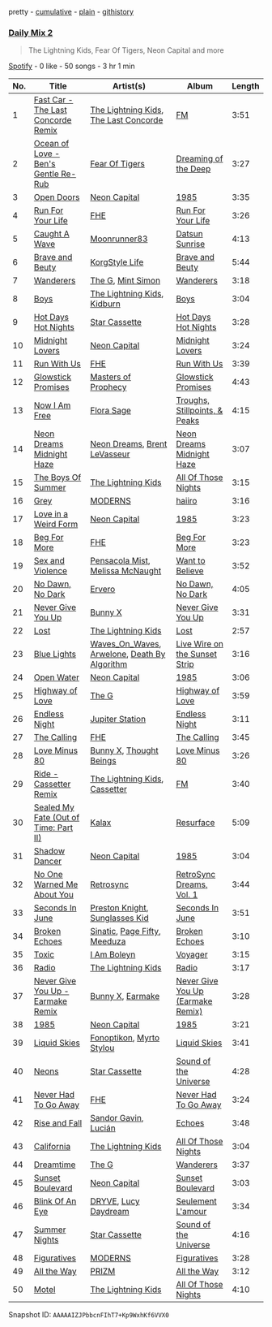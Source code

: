 pretty - [cumulative](/playlists/cumulative/37i9dQZF1E3aggHoBbHSXE.md) - [plain](/playlists/plain/37i9dQZF1E3aggHoBbHSXE) - [githistory](https://github.githistory.xyz/mdn522/spotify-playlist-archive/blob/main/playlists/plain/37i9dQZF1E3aggHoBbHSXE)

### [Daily Mix 2](https://open.spotify.com/playlist/37i9dQZF1E3aggHoBbHSXE)

> The Lightning Kids, Fear Of Tigers, Neon Capital and more

[Spotify](https://open.spotify.com/user/spotify) - 0 like - 50 songs - 3 hr 1 min

| No. | Title | Artist(s) | Album | Length |
|---|---|---|---|---|
| 1 | [Fast Car \- The Last Concorde Remix](https://open.spotify.com/track/4WWBjuhUNzxiUw5uh55zCw) | [The Lightning Kids](https://open.spotify.com/artist/5swU5DPjch0LugnGOAmjgD), [The Last Concorde](https://open.spotify.com/artist/2KUatsujkauMbv3nhBQzbY) | [FM](https://open.spotify.com/album/2C9S3kCK5YUq5pQRW5ptbJ) | 3:51 |
| 2 | [Ocean of Love \- Ben's Gentle Re\-Rub](https://open.spotify.com/track/2MPd4ZQH9WNQ6IIuYTFa13) | [Fear Of Tigers](https://open.spotify.com/artist/2eMdch9qwgd4eJoU4Wgsuy) | [Dreaming of the Deep](https://open.spotify.com/album/398LcZVqf9sLUiV2nyeFEx) | 3:27 |
| 3 | [Open Doors](https://open.spotify.com/track/4IQyJMKk4ewL2kiGi3jhUB) | [Neon Capital](https://open.spotify.com/artist/7oat0qyfHf6VP8SnMwSN0J) | [1985](https://open.spotify.com/album/1XwgfPzzkiFkDa7YtfbXhV) | 3:35 |
| 4 | [Run For Your Life](https://open.spotify.com/track/5XzRNmzrSYSgyBUd1V09Yz) | [FHE](https://open.spotify.com/artist/343NN0x0NpJGNjwB52gJ5J) | [Run For Your Life](https://open.spotify.com/album/3vs4Mq6OcYqrmYN7MDs8jc) | 3:26 |
| 5 | [Caught A Wave](https://open.spotify.com/track/3ZXJXSVPB9nxwQ08sueinC) | [Moonrunner83](https://open.spotify.com/artist/1RpI3AwYuQhWSrgJPEsLDL) | [Datsun Sunrise](https://open.spotify.com/album/1IIvdeLa4nqwx2Se9tJQqY) | 4:13 |
| 6 | [Brave and Beuty](https://open.spotify.com/track/4iFRgSDFdDKhckvOUxLlnu) | [KorgStyle Life](https://open.spotify.com/artist/03Eynn06LC8TpxPzuzqPnc) | [Brave and Beuty](https://open.spotify.com/album/1JFt7be8A1P3s9oAFhQBgO) | 5:44 |
| 7 | [Wanderers](https://open.spotify.com/track/3ZmNtoa1me9KilDTlcvwNq) | [The G](https://open.spotify.com/artist/6efaB8Z4oqKHAdrdf578jJ), [Mint Simon](https://open.spotify.com/artist/6CEtNCfXfEPpei0YBb0ZCh) | [Wanderers](https://open.spotify.com/album/77CsoFgj7Zu0bPwiKKv3pa) | 3:18 |
| 8 | [Boys](https://open.spotify.com/track/5V9DErUk1hmKKcE0l1qh13) | [The Lightning Kids](https://open.spotify.com/artist/5swU5DPjch0LugnGOAmjgD), [Kidburn](https://open.spotify.com/artist/26ULKfy6zRYeBbsryBZiFk) | [Boys](https://open.spotify.com/album/2RDk1bPISq5hqh7uCDQgKw) | 3:04 |
| 9 | [Hot Days Hot Nights](https://open.spotify.com/track/3Bo9SPdYvVZ7zoi2UzRckq) | [Star Cassette](https://open.spotify.com/artist/6MDOIbIoMU6Mwf90DzccQy) | [Hot Days Hot Nights](https://open.spotify.com/album/2HXN9n2JN179YM2HN2gETL) | 3:28 |
| 10 | [Midnight Lovers](https://open.spotify.com/track/3hlzKgKIhTPo6mlbMdfqt6) | [Neon Capital](https://open.spotify.com/artist/7oat0qyfHf6VP8SnMwSN0J) | [Midnight Lovers](https://open.spotify.com/album/3WnzYSxrS307TjrIsqF8Dl) | 3:24 |
| 11 | [Run With Us](https://open.spotify.com/track/29zFEqdFICWZmq0QYD4hyq) | [FHE](https://open.spotify.com/artist/343NN0x0NpJGNjwB52gJ5J) | [Run With Us](https://open.spotify.com/album/5I0uyI8XdjJLNF66jlC8nN) | 3:39 |
| 12 | [Glowstick Promises](https://open.spotify.com/track/3ZXh8qdRH1DO84wVICnAcz) | [Masters of Prophecy](https://open.spotify.com/artist/3vV6kgqJHi1rg46i4Iwzr1) | [Glowstick Promises](https://open.spotify.com/album/2bMvp4a8YDFeD2uhy9W26V) | 4:43 |
| 13 | [Now I Am Free](https://open.spotify.com/track/54XhA2bLgDorDuHNyRFvpK) | [Flora Sage](https://open.spotify.com/artist/19d58alhifXYnyUDPFEcT9) | [Troughs, Stillpoints, & Peaks](https://open.spotify.com/album/6sjxMMG8xVbWkjPKmUbyaK) | 4:15 |
| 14 | [Neon Dreams Midnight Haze](https://open.spotify.com/track/28zxM4Y4VFLnCTQtqbNzPA) | [Neon Dreams](https://open.spotify.com/artist/78vWce9MI81wQGdCJokJQQ), [Brent LeVasseur](https://open.spotify.com/artist/7FiOUsJNVf1BKh9gPzUFtb) | [Neon Dreams Midnight Haze](https://open.spotify.com/album/2vKF7V8DM78TVrPTqVA75b) | 3:07 |
| 15 | [The Boys Of Summer](https://open.spotify.com/track/1uc25F5YYD1guoGMF8I7H5) | [The Lightning Kids](https://open.spotify.com/artist/5swU5DPjch0LugnGOAmjgD) | [All Of Those Nights](https://open.spotify.com/album/1I4idqFg9UVl8rjL2mx4tU) | 3:15 |
| 16 | [Grey](https://open.spotify.com/track/0GpryCaCO3TSj3p2b608OQ) | [MODERNS](https://open.spotify.com/artist/11ixZj3J67XqAo6Tzn3vcf) | [haiiro](https://open.spotify.com/album/5S4K9hOe2AJAHI14isrrA8) | 3:16 |
| 17 | [Love in a Weird Form](https://open.spotify.com/track/3xfXZAYBHOE4Lo8pUcPLXh) | [Neon Capital](https://open.spotify.com/artist/7oat0qyfHf6VP8SnMwSN0J) | [1985](https://open.spotify.com/album/1XwgfPzzkiFkDa7YtfbXhV) | 3:23 |
| 18 | [Beg For More](https://open.spotify.com/track/6DEsqinq33fSFFMj6MoEH3) | [FHE](https://open.spotify.com/artist/343NN0x0NpJGNjwB52gJ5J) | [Beg For More](https://open.spotify.com/album/2OMCroH113OoIxVbMUwtSY) | 3:23 |
| 19 | [Sex and Violence](https://open.spotify.com/track/3Pg0y1VlVhUu9GbvyXUV9o) | [Pensacola Mist](https://open.spotify.com/artist/0PbOtL7U3A3yfXRWZ5gjNB), [Melissa McNaught](https://open.spotify.com/artist/0lB4EXQZscnRSuIy8ENjcE) | [Want to Believe](https://open.spotify.com/album/5cw7hP5MakS23S27UZh0iu) | 3:52 |
| 20 | [No Dawn, No Dark](https://open.spotify.com/track/3Iw0abTm4HsiL11Q6eJlci) | [Ervero](https://open.spotify.com/artist/5OGgqs2jGmgFOf5TdozBGO) | [No Dawn, No Dark](https://open.spotify.com/album/6Ud0DYd3BzUsfri8MrbCeK) | 4:05 |
| 21 | [Never Give You Up](https://open.spotify.com/track/1Dl3FlKnvlMY14SDOFCvXo) | [Bunny X](https://open.spotify.com/artist/1Jm30qu7cd4QfXkJSoYL6y) | [Never Give You Up](https://open.spotify.com/album/50D1BwhQgkjSijBKZy6N55) | 3:31 |
| 22 | [Lost](https://open.spotify.com/track/1dzCUpLOsoaFnK3zDtjLCq) | [The Lightning Kids](https://open.spotify.com/artist/5swU5DPjch0LugnGOAmjgD) | [Lost](https://open.spotify.com/album/1hVM7kw8M3WjNNLhPyXS6S) | 2:57 |
| 23 | [Blue Lights](https://open.spotify.com/track/2e3bRrSjd9kHjSXFVGQnX9) | [Waves\_On\_Waves](https://open.spotify.com/artist/4l1KlqrM9fywoEDVKKiR9u), [Arwelone](https://open.spotify.com/artist/01jHp64ggVZmrGYJbJ5jrB), [Death By Algorithm](https://open.spotify.com/artist/2dp8EV1hwnlib51nuDN1Br) | [Live Wire on the Sunset Strip](https://open.spotify.com/album/0pmyT1Ps9ElMaEVoxDK2s2) | 3:16 |
| 24 | [Open Water](https://open.spotify.com/track/4HV4qiNaFmz7XG9WhDtJwe) | [Neon Capital](https://open.spotify.com/artist/7oat0qyfHf6VP8SnMwSN0J) | [1985](https://open.spotify.com/album/1XwgfPzzkiFkDa7YtfbXhV) | 3:06 |
| 25 | [Highway of Love](https://open.spotify.com/track/2zJupUsgHrihfcCUNLHLMs) | [The G](https://open.spotify.com/artist/6efaB8Z4oqKHAdrdf578jJ) | [Highway of Love](https://open.spotify.com/album/5lRuXw1CnGDtnkRdHD202F) | 3:59 |
| 26 | [Endless Night](https://open.spotify.com/track/4BIkrsds3SDPA5afsF84M2) | [Jupiter Station](https://open.spotify.com/artist/3YzSTFCY3tfQSydfk0JfYE) | [Endless Night](https://open.spotify.com/album/1awk3pq0Tj3yv2mmJjgJEF) | 3:11 |
| 27 | [The Calling](https://open.spotify.com/track/5lNGvApcPa76r5Fg1iQ2ac) | [FHE](https://open.spotify.com/artist/343NN0x0NpJGNjwB52gJ5J) | [The Calling](https://open.spotify.com/album/1r27hBOtQA5HSHvCIHPD5z) | 3:45 |
| 28 | [Love Minus 80](https://open.spotify.com/track/5Dqew9aVTmcMzXOpB9f9Gx) | [Bunny X](https://open.spotify.com/artist/1Jm30qu7cd4QfXkJSoYL6y), [Thought Beings](https://open.spotify.com/artist/6eKShdnViPdAIMQsayoXAA) | [Love Minus 80](https://open.spotify.com/album/0D4LYaOVYjLXs2zjQlgQro) | 3:26 |
| 29 | [Ride \- Cassetter Remix](https://open.spotify.com/track/3nCFIwlHXwuLSSMJ6XasLK) | [The Lightning Kids](https://open.spotify.com/artist/5swU5DPjch0LugnGOAmjgD), [Cassetter](https://open.spotify.com/artist/6rzOP8pWzUuXlniCGCtrcE) | [FM](https://open.spotify.com/album/2C9S3kCK5YUq5pQRW5ptbJ) | 3:40 |
| 30 | [Sealed My Fate \(Out of Time: Part II\)](https://open.spotify.com/track/2rBlH9tFkmySZ53dAPF5P9) | [Kalax](https://open.spotify.com/artist/2o88SjmtVVVyCmTGCuSPoY) | [Resurface](https://open.spotify.com/album/1kL0Wup3XCggqfCQyxoZIT) | 5:09 |
| 31 | [Shadow Dancer](https://open.spotify.com/track/4H6kIWoib7wJ8FALSKySbG) | [Neon Capital](https://open.spotify.com/artist/7oat0qyfHf6VP8SnMwSN0J) | [1985](https://open.spotify.com/album/1XwgfPzzkiFkDa7YtfbXhV) | 3:04 |
| 32 | [No One Warned Me About You](https://open.spotify.com/track/2bsj5cEVerCGhWPapTEc7B) | [Retrosync](https://open.spotify.com/artist/4y8hhwAGbhvDxwbs8nQq7Y) | [RetroSync Dreams, Vol\. 1](https://open.spotify.com/album/1mUrJG8jbIVpEbtXnuVkRw) | 3:44 |
| 33 | [Seconds In June](https://open.spotify.com/track/5rnrmNHNvctOqLKP2hyVaf) | [Preston Knight](https://open.spotify.com/artist/3Y4jOIxBAW7KfdVXgV7jEQ), [Sunglasses Kid](https://open.spotify.com/artist/0jn6ofLtVkXpuH2mmV8J82) | [Seconds In June](https://open.spotify.com/album/5j4jV4TzZgXCNnTmtpTT5g) | 3:51 |
| 34 | [Broken Echoes](https://open.spotify.com/track/6yBpcI9xNUNcPEOGT0NWPI) | [Sinatic](https://open.spotify.com/artist/0gXZtGw1zE1LkWernu1ydj), [Page Fifty](https://open.spotify.com/artist/5pu3DemNfWAw8leOvkyWBx), [Meeduza](https://open.spotify.com/artist/5N8cok7ycAVSOPlqjv1hic) | [Broken Echoes](https://open.spotify.com/album/3h4LtuVQNcMvCTbcgxYqND) | 3:10 |
| 35 | [Toxic](https://open.spotify.com/track/4QbuvUjQs5aGwkv8rfW4TK) | [I Am Boleyn](https://open.spotify.com/artist/1tX2U6Uh4Iz8gowpGY5PUn) | [Voyager](https://open.spotify.com/album/2awe9zmy68d7Gzl1qBBuwo) | 3:15 |
| 36 | [Radio](https://open.spotify.com/track/2NTQdXcnqAaYcCrFxUxctG) | [The Lightning Kids](https://open.spotify.com/artist/5swU5DPjch0LugnGOAmjgD) | [Radio](https://open.spotify.com/album/3ARHnPfFPTuW0T5ngfqMKq) | 3:17 |
| 37 | [Never Give You Up \- Earmake Remix](https://open.spotify.com/track/24ZPaTyPwjbM2X0uKSqYLZ) | [Bunny X](https://open.spotify.com/artist/1Jm30qu7cd4QfXkJSoYL6y), [Earmake](https://open.spotify.com/artist/03wVieMf0FnJdDsHNVArlC) | [Never Give You Up \(Earmake Remix\)](https://open.spotify.com/album/6xR2EwDaLze6uYnmMjx61D) | 3:28 |
| 38 | [1985](https://open.spotify.com/track/6pv2x43rNb9KtNvd6Tkftb) | [Neon Capital](https://open.spotify.com/artist/7oat0qyfHf6VP8SnMwSN0J) | [1985](https://open.spotify.com/album/1XwgfPzzkiFkDa7YtfbXhV) | 3:21 |
| 39 | [Liquid Skies](https://open.spotify.com/track/6v16ooRa4BRIAvRzzPNE0x) | [Fonoptikon](https://open.spotify.com/artist/030eWcbc2H0hgO0WQ2KprC), [Myrto Stylou](https://open.spotify.com/artist/7bnIuotJBRJH8WdGpUENMj) | [Liquid Skies](https://open.spotify.com/album/2XIBQBab1jU5vwlOKaxNAG) | 3:41 |
| 40 | [Neons](https://open.spotify.com/track/0b37q3gES2jYdXcJhsqWf9) | [Star Cassette](https://open.spotify.com/artist/6MDOIbIoMU6Mwf90DzccQy) | [Sound of the Universe](https://open.spotify.com/album/4VNqxrJRnHWEdNEZ2sSPx2) | 4:28 |
| 41 | [Never Had To Go Away](https://open.spotify.com/track/6HoztijFI5rpVhWNWe3YDb) | [FHE](https://open.spotify.com/artist/343NN0x0NpJGNjwB52gJ5J) | [Never Had To Go Away](https://open.spotify.com/album/6SmLyYtT3uLqDotVZssXg7) | 3:24 |
| 42 | [Rise and Fall](https://open.spotify.com/track/3HcJBHoLoRasX3mxHQtnWI) | [Sandor Gavin](https://open.spotify.com/artist/3WdYHvFVTB7OeUODdtrSfM), [Lucián](https://open.spotify.com/artist/2yggKjjRRkYhC1LBnw31JF) | [Echoes](https://open.spotify.com/album/1mpjNbYEuMK9cU0zFEPMKA) | 3:48 |
| 43 | [California](https://open.spotify.com/track/0NIAgyk1Yh4QuKtEN4Azva) | [The Lightning Kids](https://open.spotify.com/artist/5swU5DPjch0LugnGOAmjgD) | [All Of Those Nights](https://open.spotify.com/album/1I4idqFg9UVl8rjL2mx4tU) | 3:04 |
| 44 | [Dreamtime](https://open.spotify.com/track/2LT8KQ37BiPiXe5odDWoZQ) | [The G](https://open.spotify.com/artist/6efaB8Z4oqKHAdrdf578jJ) | [Wanderers](https://open.spotify.com/album/77CsoFgj7Zu0bPwiKKv3pa) | 3:37 |
| 45 | [Sunset Boulevard](https://open.spotify.com/track/0dh0ia1JtW3NhTSV88WTZf) | [Neon Capital](https://open.spotify.com/artist/7oat0qyfHf6VP8SnMwSN0J) | [Sunset Boulevard](https://open.spotify.com/album/68axmuiUHLbXTOUlM6YQY6) | 3:03 |
| 46 | [Blink Of An Eye](https://open.spotify.com/track/3u0e0Q1QuAV8BLSXU6QyJR) | [DRYVE](https://open.spotify.com/artist/56Adjcmdh6qICMhFUOuPER), [Lucy Daydream](https://open.spotify.com/artist/0RQEMnWcCrVW4vkPFbAVsg) | [Seulement L'amour](https://open.spotify.com/album/4iazGUmWUolXNizuTWPLOg) | 3:34 |
| 47 | [Summer Nights](https://open.spotify.com/track/51sOgKqIwXDNiQRyVKjTjY) | [Star Cassette](https://open.spotify.com/artist/6MDOIbIoMU6Mwf90DzccQy) | [Sound of the Universe](https://open.spotify.com/album/4VNqxrJRnHWEdNEZ2sSPx2) | 4:16 |
| 48 | [Figuratives](https://open.spotify.com/track/5wJInZJJbCNBFf6u5SoQ7U) | [MODERNS](https://open.spotify.com/artist/11ixZj3J67XqAo6Tzn3vcf) | [Figuratives](https://open.spotify.com/album/4R83r8uqp3zKtTUB8GhCZE) | 3:28 |
| 49 | [All the Way](https://open.spotify.com/track/3IXQOgqppS5czwuKqm6yoi) | [PRIZM](https://open.spotify.com/artist/0elWefATNt1GKkpPX2L5bo) | [All the Way](https://open.spotify.com/album/1o4ZoaecxNu1sj2Xh9NCOO) | 3:12 |
| 50 | [Motel](https://open.spotify.com/track/0obcvv2kP6EUviiqyYhZss) | [The Lightning Kids](https://open.spotify.com/artist/5swU5DPjch0LugnGOAmjgD) | [All Of Those Nights](https://open.spotify.com/album/1I4idqFg9UVl8rjL2mx4tU) | 4:10 |

Snapshot ID: `AAAAAIZJPbbcnFIhT7+Kp9WxhKf6VVX0`
